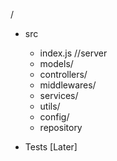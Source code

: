 /
   - src
        - index.js //server
        - models/
        - controllers/
        - middlewares/
        - services/
        - utils/
        - config/
        - repository
        
   - Tests [Later]